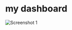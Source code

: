 # my dashboard
![Screenshot 1](https://github.com/ShivaniCho08/my/assets/143335277/e84b1067-4258-49be-9817-17f34b8326f6)
